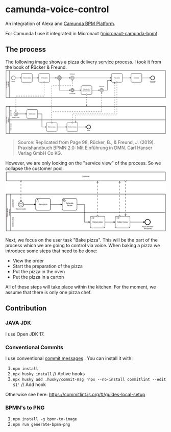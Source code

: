 # camunda-voice-control

An integration of Alexa and [Camunda BPM Platform](https://github.com/camunda/camunda-bpm-platform).

For Camunda I use it integrated in
Micronaut ([micronaut-camunda-bpm](https://github.com/camunda-community-hub/micronaut-camunda-bpm)).

## The process

The following image shows a pizza delivery service process. I took it from the book of Rücker &
Freund.
![The pizza service process](BPMN/PNG/full_process_overview_pizza_service.png "The pizza service process")
> Source: Replicated from Page 98, Rücker, B., & Freund, J. (2019). Praxishandbuch BPMN 2.0: Mit Einführung in DMN. Carl Hanser Verlag GmbH Co KG.

However, we are only looking on the "service view" of the process. So we collapse the customer pool.
![The service view](BPMN/PNG/pizza_service_customer_closed.png "The service view")

Next, we focus on the user task "Bake pizza". This will be the part of the process which we are
going to control via voice. When baking a pizza we introduce some steps that need to be done:

- View the order
- Start the preparation of the pizza
- Put the pizza in the oven
- Put the pizza in a carton

All of these steps will take place within the kitchen. For the moment, we assume that there is only
one pizza chef.

## Contribution

### JAVA JDK

I use Open JDK 17.

### Conventional Commits

I use
conventional [commit messages](https://github.com/conventional-changelog/commitlint/tree/master/%40commitlint/config-conventional)
. You can install it with:

1. `npm install`
2. `npx husky install` // Active hooks
3. `npx husky add .husky/commit-msg 'npx --no-install commitlint --edit $1'` // Add hook

Otherwise see here: https://commitlint.js.org/#/guides-local-setup

### BPMN's to PNG

1. `npm install -g bpmn-to-image`
2. `npm run generate-bpmn-png`
